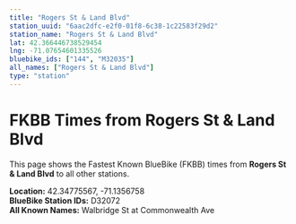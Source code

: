 ```yaml
---
title: "Rogers St & Land Blvd"
station_uuid: "6aac2dfc-e2f0-01f8-6c38-1c22583f29d2"
station_name: "Rogers St & Land Blvd"
lat: 42.366446738529454
lng: -71.07654601335526
bluebike_ids: ["144", "M32035"]
all_names: ["Rogers St & Land Blvd"]
type: "station"
---
```


# FKBB Times from Rogers St & Land Blvd

This page shows the Fastest Known BlueBike (FKBB) times from **Rogers St & Land Blvd** to all other stations.

**Location:** 42.34775567, -71.1356758  
**BlueBike Station IDs:** D32072  
**All Known Names:** Walbridge St at Commonwealth Ave

